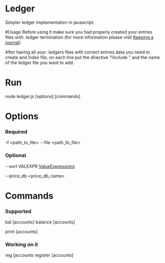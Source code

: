 # Ledger
Simpler ledger implementation in javascript.

#Usage
Before using it make sure you had properly created your entries files with .ledger termination (for more information please visit [Keeping a journal](https://www.ledger-cli.org/3.0/doc/ledger3.html#Keeping-a-Journal))

After having all your .ledgers files with correct entries data you need to create and index file, on each line put the directive "!include " and the name of the ledger file you want to add.

# Run
node ledger.js [options] [commands]

# Options
### Required 
  -f <path_to_file>
  --file <path_fo_file>

### Optional 
  --sort VALEXPR [ValueExpressions](https://www.ledger-cli.org/3.0/doc/ledger3.html#Value-Expressions)
  
  --price_db <price_db_name>
  
# Commands 
### Supported
  bal [accounts]
  balance [accounts]
  
  print [accounts]
  
### Working on it
  reg [accounts
  register [accounts]
  
